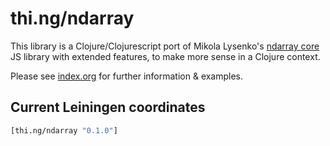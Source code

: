 # thi.ng/ndarray

This library is a Clojure/Clojurescript port of Mikola Lysenko's
[ndarray core](https://github.com/scijs/ndarray) JS library with
extended features, to make more sense in a Clojure context.

Please see [index.org](src/index.org) for further information & examples.

## Current Leiningen coordinates

```clj
[thi.ng/ndarray "0.1.0"]
```
